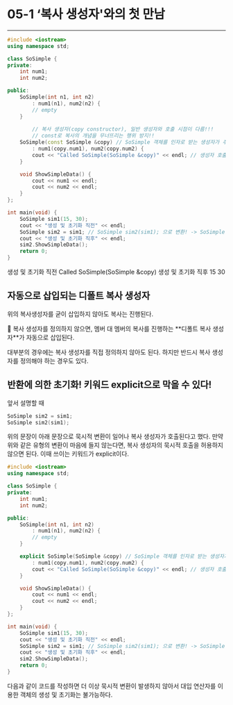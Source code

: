 # 05-1 ‘복사 생성자'와의 첫 만남

---

```cpp
#include <iostream>
using namespace std;

class SoSimple {
private:
    int num1;
    int num2;

public:
    SoSimple(int n1, int n2)
        : num1(n1), num2(n2) {
        // empty
    }
		
		// 복사 생성자(copy constructor), 일반 생성자와 호출 시점이 다름!!!
		// const로 복사의 개념을 무너뜨리는 행위 방지!!
    SoSimple(const SoSimple &copy) // SoSimple 객체를 인자로 받는 생성자가 추가됨!
        : num1(copy.num1), num2(copy.num2) {
        cout << "Called SoSimple(SoSimple &copy)" << endl; // 생성자 호출 확인용 출력
    }

    void ShowSimpleData() {
        cout << num1 << endl;
        cout << num2 << endl;
    }
};

int main(void) {
    SoSimple sim1(15, 30);
    cout << "생성 및 초기화 직전" << endl;
    SoSimple sim2 = sim1; // SoSimple sim2(sim1); 으로 변환! -> SoSimple(SoSimple &copy) 생성자 호출
    cout << "생성 및 초기화 직후" << endl;
    sim2.ShowSimpleData();
    return 0;
}
```

생성 및 초기화 직전
Called SoSimple(SoSimple &copy)
생성 및 초기화 직후
15
30

## 자동으로 삽입되는 디폴트 복사 생성자

위의 복사생성자를 굳이 삽입하지 않아도 복사는 진행된다.

<aside>
🔎 복사 생성자를 정의하지 않으면, 멤버 대 멤버의 복사를 진행하는 **디폴트 복사 생성자**가 자동으로 삽입된다.

</aside>

대부분의 경우에는 복사 생성자를 직접 정의하지 않아도 된다. 하지만 반드시 복사 생성자를 정의해야 하는 경우도 있다.

## 반환에 의한 초기화! 키워드 explicit으로 막을 수 있다!

앞서 설명할 때

```cpp
SoSimple sim2 = sim1;
SoSimple sim2(sim1);
```

위의 문장이 아래 문장으로 묵시적 변환이 일어나 복사 생성자가 호출된다고 했다. 만약 위와 같은 유형의 변환이 마음에 들지 않는다면, 복사 생성자의 묵시적 호출을 허용하지 않으면 된다. 이때 쓰이는 키워드가 explicit이다.

```cpp
#include <iostream>
using namespace std;

class SoSimple {
private:
    int num1;
    int num2;

public:
    SoSimple(int n1, int n2)
        : num1(n1), num2(n2) {
        // empty
    }

    explicit SoSimple(SoSimple &copy) // SoSimple 객체를 인자로 받는 생성자가 추가됨!
        : num1(copy.num1), num2(copy.num2) {
        cout << "Called SoSimple(SoSimple &copy)" << endl; // 생성자 호출 확인용 출력
    }

    void ShowSimpleData() {
        cout << num1 << endl;
        cout << num2 << endl;
    }
};

int main(void) {
    SoSimple sim1(15, 30);
    cout << "생성 및 초기화 직전" << endl;
    SoSimple sim2 = sim1; // SoSimple sim2(sim1); 으로 변환! -> SoSimple(SoSimple &copy) 생성자 호출
    cout << "생성 및 초기화 직후" << endl;
    sim2.ShowSimpleData();
    return 0;
}
```

다음과 같이 코드를 작성하면 더 이상 묵시적 변환이 발생하지 않아서 대입 연산자를 이용한 객체의 생성 및 초기화는 불가능하다.